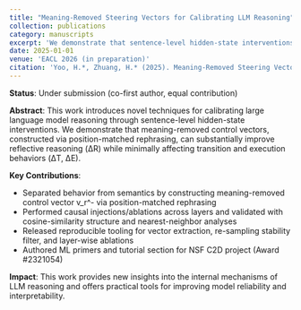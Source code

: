 ```yaml
---
title: "Meaning-Removed Steering Vectors for Calibrating LLM Reasoning"
collection: publications
category: manuscripts
excerpt: 'We demonstrate that sentence-level hidden-state interventions substantially improve reflective reasoning while minimally affecting transition and execution behaviors through meaning-removed control vectors.'
date: 2025-01-01
venue: 'EACL 2026 (in preparation)'
citation: 'Yoo, H.*, Zhuang, H.* (2025). Meaning-Removed Steering Vectors for Calibrating LLM Reasoning. In preparation for EACL 2026.'
---
```


**Status**: Under submission (co-first author, equal contribution)

**Abstract**: This work introduces novel techniques for calibrating large language model reasoning through sentence-level hidden-state interventions. We demonstrate that meaning-removed control vectors, constructed via position-matched rephrasing, can substantially improve reflective reasoning (ΔR) while minimally affecting transition and execution behaviors (ΔT, ΔE).

**Key Contributions**:
- Separated behavior from semantics by constructing meaning-removed control vector v_r^- via position-matched rephrasing
- Performed causal injections/ablations across layers and validated with cosine-similarity structure and nearest-neighbor analyses
- Released reproducible tooling for vector extraction, re-sampling stability filter, and layer-wise ablations
- Authored ML primers and tutorial section for NSF C2D project (Award #2321054)

**Impact**: This work provides new insights into the internal mechanisms of LLM reasoning and offers practical tools for improving model reliability and interpretability.

